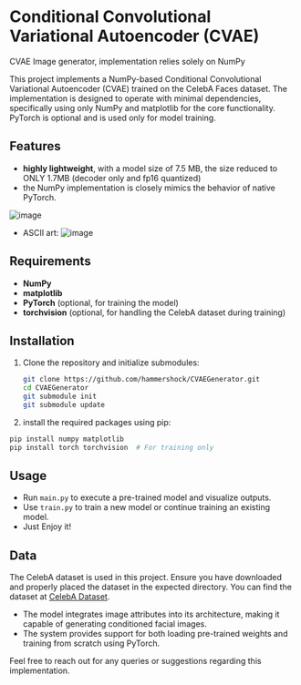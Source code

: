 # Conditional Convolutional Variational Autoencoder (CVAE)

CVAE Image generator, implementation relies solely on NumPy

This project implements a NumPy-based Conditional Convolutional Variational Autoencoder (CVAE) trained on the CelebA Faces dataset. The implementation is designed to operate with minimal dependencies, specifically using only NumPy and matplotlib for the core functionality. PyTorch is optional and is used only for model training.

## Features

- **highly lightweight**, with a model size of 7.5 MB, the size reduced to ONLY 1.7MB (decoder only and fp16 quantized)
- the NumPy implementation is closely mimics the behavior of native PyTorch.

![image](https://github.com/hammershock/CVAEGenerator/assets/109429530/da2e55ca-a146-4728-bc90-8db30e1844b4)

- ASCII art:
![image](https://github.com/hammershock/CVAEGenerator/assets/109429530/9acc4ec3-c650-4e31-9806-ecb8ea6182a2)

## Requirements

- **NumPy**
- **matplotlib**
- **PyTorch** (optional, for training the model)
- **torchvision** (optional, for handling the CelebA dataset during training)

## Installation

1. Clone the repository and initialize submodules:
   ```bash
   git clone https://github.com/hammershock/CVAEGenerator.git
   cd CVAEGenerator
   git submodule init
   git submodule update
   ```
   
2. install the required packages using pip:

```bash
pip install numpy matplotlib
pip install torch torchvision  # For training only
```

## Usage

- Run `main.py` to execute a pre-trained model and visualize outputs.
- Use `train.py` to train a new model or continue training an existing model.
- Just Enjoy it!

## Data

The CelebA dataset is used in this project. Ensure you have downloaded and properly placed the dataset in the expected directory. You can find the dataset at [CelebA Dataset](https://mmlab.ie.cuhk.edu.hk/projects/CelebA.html).


- The model integrates image attributes into its architecture, making it capable of generating conditioned facial images.
- The system provides support for both loading pre-trained weights and training from scratch using PyTorch.

  
Feel free to reach out for any queries or suggestions regarding this implementation.
